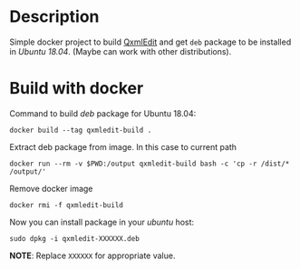 # Description

Simple docker project to build [QxmlEdit](http://qxmledit.org/) and get `deb`
package to be installed in _Ubuntu 18.04_. (Maybe can work with other
distributions).

# Build with docker

Command to build _deb_ package for Ubuntu 18.04:

```
docker build --tag qxmledit-build .
```

Extract deb package from image. In this case to current path

```
docker run --rm -v $PWD:/output qxmledit-build bash -c 'cp -r /dist/* /output/'
```

Remove docker image

```
docker rmi -f qxmledit-build
```

Now you can install package in your _ubuntu_ host:

```
sudo dpkg -i qxmledit-XXXXXX.deb
```

**NOTE**: Replace `XXXXXX` for appropriate value.
